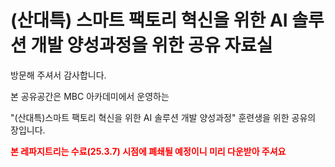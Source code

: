 # (산대특) 스마트 팩토리 혁신을 위한 AI 솔루션 개발 양성과정을 위한 공유 자료실

방문해 주셔서 감사합니다.

본 공유공간은 MBC 아카데미에서 운영하는

"(산대특)스마트 팩토리 혁신을 위한 AI 솔루션 개발 양성과정" 훈련생을 위한 공유의 장입니다.

<span style="color:red"><b>본 레파지트리는 수료(25.3.7) 시점에 폐쇄될 예정이니 미리 다운받아 주셔요</b></span>
